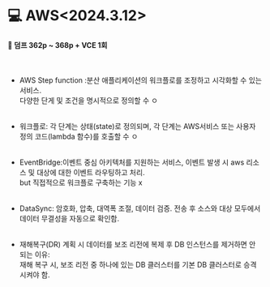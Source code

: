 <h1>💻 AWS<2024.3.12></h1>
<h4>📖 덤프 362p ~ 368p + VCE 1회 <br></h4><br>

- AWS Step function :분산 애플리케이션의 워크플로를 조정하고 시각화할 수 있는 서비스.<br> 다양한 단게 및 조건을 명시적으로 정의할 수 ㅇ<br><br>

- 워크플로: 각 단계는 상태(state)로 정의되며, 각 단계는 AWS서비스 또는 사용자 정의 코드(lambda 함수)를 호출할 수 ㅇ<br><br>

- EventBridge:이벤트 중심 아키텍처를 지원하는 서비스, 이벤트 발생 시 aws 리소스 및 대상에 대한 이벤트 라우팅하고 처리.<br>
but 직접적으로 워크플로 구축하는 기능 x<br><br>

- DataSync: 암호화, 압축, 대역폭 조절, 데이터 검증. 전송 후 소스와 대상 모두에서 데이터 무결성을 자동으로 확인함.<br><br>

- 재해복구(DR) 계획 시 데이터를 보조 리전에 복제 후 DB 인스턴스를 제거하면 안 되는 이유:<br>  재해 복구 시, 보조 리전 중 하나에 있는 DB 클러스터를 기본 DB 클러스터로 승격 시켜야 함. <br><br>


